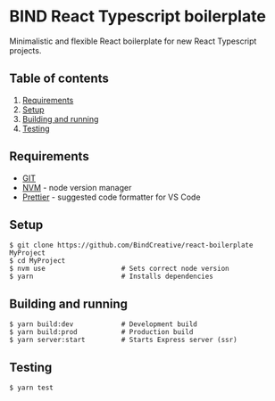 # BIND React Typescript boilerplate

Minimalistic and flexible React boilerplate for new React Typescript projects.

## Table of contents

1. [Requirements](#requirements)
2. [Setup](#setup)
3. [Building and running](#building-and-running)
4. [Testing](#testing)

## Requirements

- [GIT](https://git-scm.com/)
- [NVM](https://github.com/nvm-sh/nvm) - node version manager
- [Prettier](https://marketplace.visualstudio.com/items?itemName=esbenp.prettier-vscode) - suggested code formatter for VS Code

## Setup

```
$ git clone https://github.com/BindCreative/react-boilerplate MyProject
$ cd MyProject
$ nvm use                   # Sets correct node version
$ yarn                      # Installs dependencies
```

## Building and running

```
$ yarn build:dev            # Development build
$ yarn build:prod           # Production build
$ yarn server:start         # Starts Express server (ssr)
```

## Testing

```
$ yarn test
```
